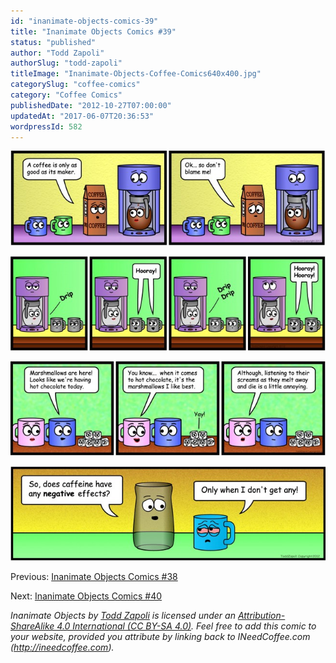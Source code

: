 ```yaml
---
id: "inanimate-objects-comics-39"
title: "Inanimate Objects Comics #39"
status: "published"
author: "Todd Zapoli"
authorSlug: "todd-zapoli"
titleImage: "Inanimate-Objects-Coffee-Comics640x400.jpg"
categorySlug: "coffee-comics"
category: "Coffee Comics"
publishedDate: "2012-10-27T07:00:00"
updatedAt: "2017-06-07T20:36:53"
wordpressId: 582
---
```


![dont blame me](09-dont-blame-me-650x195.jpg)

![drip hooray](10-drip-hooray-650x195.jpg)

![melt away and die](11-melt-away-and-die-650x195.jpg)

![negative effects](12-negative-effects-650x195.jpg)

Previous: [Inanimate Objects Comics #38](/inanimate-objects-comics-38/)

Next: [Inanimate Objects Comics #40](/inanimate-objects-comics-40/)

_Inanimate Objects by [Todd Zapoli](/) is licensed under an [Attribution-ShareAlike 4.0 International (CC BY-SA 4.0)](https://creativecommons.org/licenses/by-sa/4.0/). Feel free to add this comic to your website, provided you attribute by linking back to INeedCoffee.com (http://ineedcoffee.com)._

